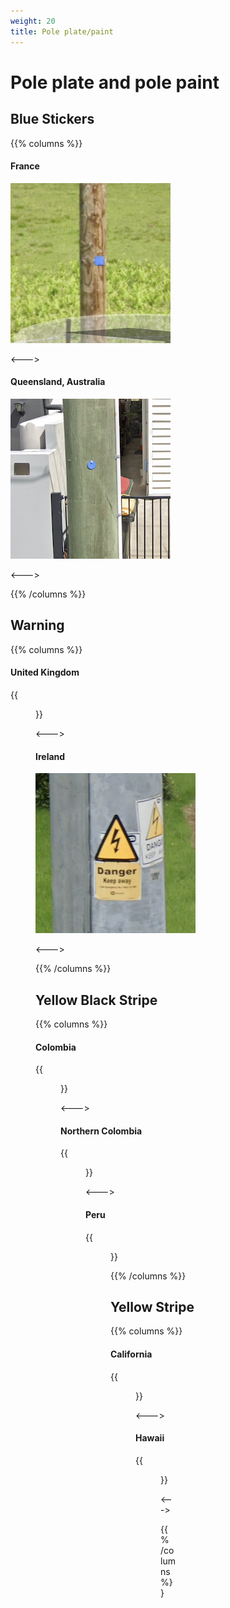 ```yaml
---
weight: 20
title: Pole plate/paint
---
```


# Pole plate and pole paint

## Blue Stickers

{{% columns %}}

#### France

<img src="sticker-fr.png" class="img-md" />

<--->

#### Queensland, Australia

<img src="sticker-qld.png" class="img-md" />

<--->

{{% /columns %}}

## Warning

{{% columns %}}

#### United Kingdom

{{<figure src="warning-uk.png" caption="Person got zapped" class="img-md" >}}

<--->

#### Ireland

<img src="warning-ie.png" class="img-md" />

<--->

{{% /columns %}}

## Yellow Black Stripe

{{% columns %}}

#### Colombia

{{<figure src="stripe-co.png" caption="" class="img-md" >}}

<--->

#### Northern Colombia

{{<figure src="stripe-co-2.png" caption="wide yellow section" class="img-md" >}}

<--->

#### Peru

{{<figure src="stripe-pe.png" caption="" class="img-md" >}}

{{% /columns %}}

## Yellow Stripe

{{% columns %}}

#### California

{{<figure src="yellow-ca.png" caption="3 stripes" class="img-md" >}}

<--->

#### Hawaii

{{<figure src="yellow-hi.png" caption="1 stripe" class="img-md" >}}

<--->

{{% /columns %}}
